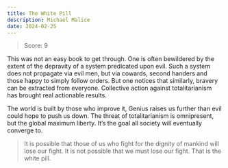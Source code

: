 ```yaml
---
title: The White Pill
description: Michael Malice
date: 2024-02-25
---
```

> Score: 9

This was not an easy book to get through. One is often bewildered by the extent
of the depravity of a system predicated upon evil. Such a system does not
propagate via evil men, but via cowards, second handers and those happy to
simply follow orders. But one notices that similarly, bravery can be extracted
from everyone. Collective action against totalitarianism has brought real
actionable results.

The world is built by those who improve it, Genius raises us further than evil
could hope to push us down. The threat of totalitarianism is omnipresent, but
the global maximum liberty. It’s the goal all society will eventually converge
to.

> It is possible that those of us who fight for the dignity of mankind will lose our fight. It is not possible that we must lose our fight. That is the white pill.

